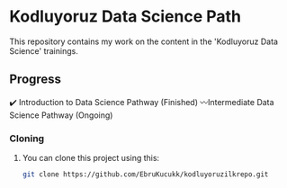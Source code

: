 # Kodluyoruz Data Science Path

This repository contains my work on the content in the 'Kodluyoruz Data Science' trainings.

## Progress
✔️ Introduction to Data Science Pathway (Finished)
〰️Intermediate Data Science Pathway (Ongoing)

### Cloning

1. You can clone this project using this:
   ```bash
   git clone https://github.com/EbruKucukk/kodluyoruzilkrepo.git
